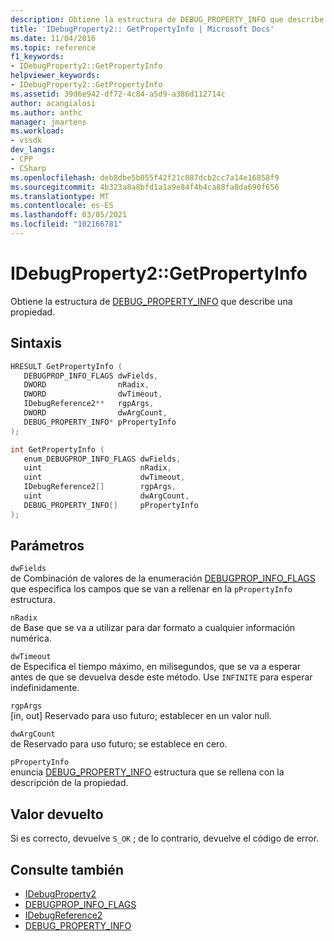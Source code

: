 ```yaml
---
description: Obtiene la estructura de DEBUG_PROPERTY_INFO que describe una propiedad.
title: 'IDebugProperty2:: GetPropertyInfo | Microsoft Docs'
ms.date: 11/04/2016
ms.topic: reference
f1_keywords:
- IDebugProperty2::GetPropertyInfo
helpviewer_keywords:
- IDebugProperty2::GetPropertyInfo
ms.assetid: 39d6e942-df72-4c84-a5d9-a386d112714c
author: acangialosi
ms.author: anthc
manager: jmartens
ms.workload:
- vssdk
dev_langs:
- CPP
- CSharp
ms.openlocfilehash: deb8dbe5b055f42f21c087dcb2cc7a14e16858f9
ms.sourcegitcommit: 4b323a8a8bfd1a1a9e84f4b4ca88fa8da690f656
ms.translationtype: MT
ms.contentlocale: es-ES
ms.lasthandoff: 03/05/2021
ms.locfileid: "102166781"
---
```

# <a name="idebugproperty2getpropertyinfo"></a>IDebugProperty2::GetPropertyInfo
Obtiene la estructura de [DEBUG_PROPERTY_INFO](../../../extensibility/debugger/reference/debug-property-info.md) que describe una propiedad.

## <a name="syntax"></a>Sintaxis

```cpp
HRESULT GetPropertyInfo ( 
   DEBUGPROP_INFO_FLAGS dwFields,
   DWORD                nRadix,
   DWORD                dwTimeout,
   IDebugReference2**   rgpArgs,
   DWORD                dwArgCount,
   DEBUG_PROPERTY_INFO* pPropertyInfo
);
```

```cpp
int GetPropertyInfo ( 
   enum_DEBUGPROP_INFO_FLAGS dwFields,
   uint                      nRadix,
   uint                      dwTimeout,
   IDebugReference2[]        rgpArgs,
   uint                      dwArgCount,
   DEBUG_PROPERTY_INFO[]     pPropertyInfo
);
```

## <a name="parameters"></a>Parámetros
`dwFields`\
de Combinación de valores de la enumeración [DEBUGPROP_INFO_FLAGS](../../../extensibility/debugger/reference/debugprop-info-flags.md) que especifica los campos que se van a rellenar en la `pPropertyInfo` estructura.

`nRadix`\
de Base que se va a utilizar para dar formato a cualquier información numérica.

`dwTimeout`\
de Especifica el tiempo máximo, en milisegundos, que se va a esperar antes de que se devuelva desde este método. Use `INFINITE` para esperar indefinidamente.

`rgpArgs`\
[in, out] Reservado para uso futuro; establecer en un valor null.

`dwArgCount`\
de Reservado para uso futuro; se establece en cero.

`pPropertyInfo`\
enuncia [DEBUG_PROPERTY_INFO](../../../extensibility/debugger/reference/debug-property-info.md) estructura que se rellena con la descripción de la propiedad.

## <a name="return-value"></a>Valor devuelto
 Si es correcto, devuelve `S_OK` ; de lo contrario, devuelve el código de error.

## <a name="see-also"></a>Consulte también
- [IDebugProperty2](../../../extensibility/debugger/reference/idebugproperty2.md)
- [DEBUGPROP_INFO_FLAGS](../../../extensibility/debugger/reference/debugprop-info-flags.md)
- [IDebugReference2](../../../extensibility/debugger/reference/idebugreference2.md)
- [DEBUG_PROPERTY_INFO](../../../extensibility/debugger/reference/debug-property-info.md)
